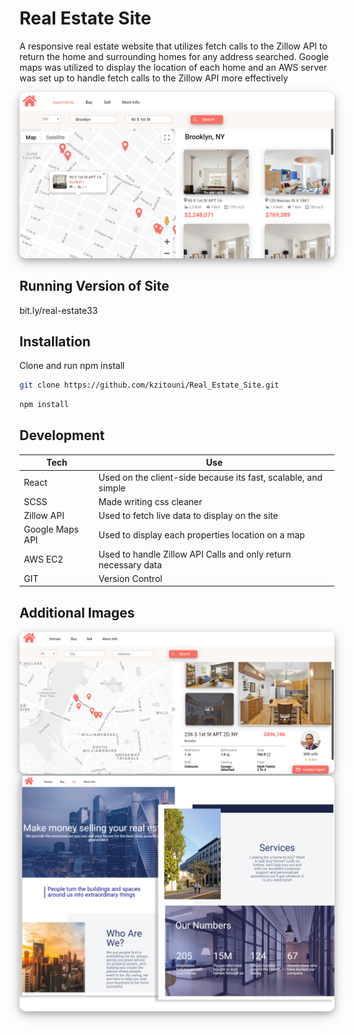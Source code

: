 # Real Estate Site

A responsive real estate website that utilizes fetch calls to the Zillow API to return the home and surrounding homes for any address searched. Google maps was utilized to display the location of each home and an AWS server was set up to handle fetch calls to the Zillow API more effectively

<img src="./Images/RE1.jpg" id="image"/>

## Running Version of Site
bit.ly/real-estate33

## Installation

Clone and run npm install

```bash
git clone https://github.com/kzitouni/Real_Estate_Site.git
```
```bash
npm install
```


## Development

| Tech | Use|
| ------ | ------ |
| React| Used on the client-side because its fast, scalable, and simple |
| SCSS| Made writing css cleaner |
| Zillow API | Used to fetch live data to display on the site|
| Google Maps API| Used to display each properties location on a map |
| AWS EC2| Used to handle Zillow API Calls and only return necessary data |
| GIT |Version Control|


## Additional Images
<img src="./Images/RE2.jpg" id="image" >
<img src="./Images/RE4.jpg" id="image">

<style>
#image {border-radius: 10px;
  box-shadow: 0 4px 8px 0 rgba(0, 0, 0, 0.2), 0 6px 20px 0 rgba(0, 0, 0, 0.19)}
  </style>